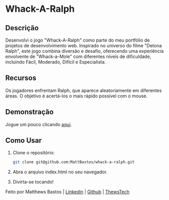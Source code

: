 # Whack-A-Ralph

## Descrição

Desenvolvi o jogo "Whack-A-Ralph" como parte do meu portfólio de projetos de desenvolvimento web. Inspirado no universo do filme "Detona Ralph", este jogo combina diversão e desafio, oferecendo uma experiência envolvente de "Whack-a-Mole" com diferentes níveis de dificuldade, incluindo Fácil, Moderado, Difícil e Especialista.

## Recursos

Os jogadores enfrentam Ralph, que aparece aleatoriamente em diferentes áreas. O objetivo é acertá-los o mais rápido possível com o mouse.

## Demonstração

Jogue um pouco clicando [aqui](https://mattbastos.github.io/whack-a-ralph/).

## Como Usar

1. Clone o repositório:

   ```bash
   git clone git@github.com:MattBastos/whack-a-ralph.git
   ```

2. Abra o arquivo index.html no seu navegador.

3. Divirta-se tocando!

Feito por Matthews Bastos | [Linkedin](https://www.linkedin.com/in/matthewsbastos/) | [Github](https://github.com/MattBastos) | [ThewsTech](https://www.thewstech.dev/)
